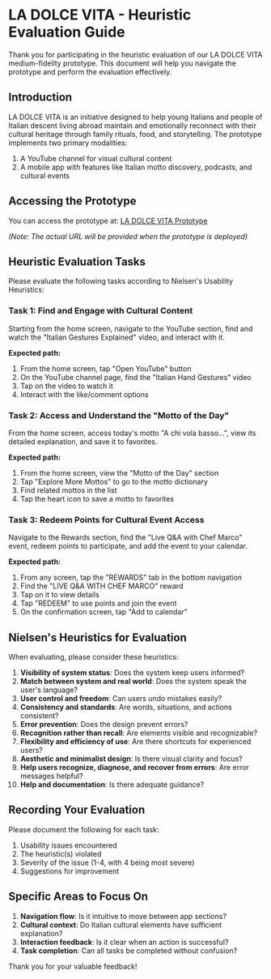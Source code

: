 # LA DOLCE VITA - Heuristic Evaluation Guide

Thank you for participating in the heuristic evaluation of our LA DOLCE VITA medium-fidelity prototype. This document will help you navigate the prototype and perform the evaluation effectively.

## Introduction

LA DOLCE VITA is an initiative designed to help young Italians and people of Italian descent living abroad maintain and emotionally reconnect with their cultural heritage through family rituals, food, and storytelling. The prototype implements two primary modalities:

1. A YouTube channel for visual cultural content
2. A mobile app with features like Italian motto discovery, podcasts, and cultural events

## Accessing the Prototype

You can access the prototype at: [LA DOLCE VITA Prototype](https://la-dolce-vita-prototype.netlify.app/)

*(Note: The actual URL will be provided when the prototype is deployed)*

## Heuristic Evaluation Tasks

Please evaluate the following tasks according to Nielsen's Usability Heuristics:

### Task 1: Find and Engage with Cultural Content
Starting from the home screen, navigate to the YouTube section, find and watch the "Italian Gestures Explained" video, and interact with it.

**Expected path:**
1. From the home screen, tap "Open YouTube" button
2. On the YouTube channel page, find the "Italian Hand Gestures" video
3. Tap on the video to watch it
4. Interact with the like/comment options

### Task 2: Access and Understand the "Motto of the Day"
From the home screen, access today's motto "A chi vola basso...", view its detailed explanation, and save it to favorites.

**Expected path:**
1. From the home screen, view the "Motto of the Day" section
2. Tap "Explore More Mottos" to go to the motto dictionary
3. Find related mottos in the list
4. Tap the heart icon to save a motto to favorites

### Task 3: Redeem Points for Cultural Event Access
Navigate to the Rewards section, find the "Live Q&A with Chef Marco" event, redeem points to participate, and add the event to your calendar.

**Expected path:**
1. From any screen, tap the "REWARDS" tab in the bottom navigation
2. Find the "LIVE Q&A WITH CHEF MARCO" reward
3. Tap on it to view details
4. Tap "REDEEM" to use points and join the event
5. On the confirmation screen, tap "Add to calendar"

## Nielsen's Heuristics for Evaluation

When evaluating, please consider these heuristics:

1. **Visibility of system status**: Does the system keep users informed?
2. **Match between system and real world**: Does the system speak the user's language?
3. **User control and freedom**: Can users undo mistakes easily?
4. **Consistency and standards**: Are words, situations, and actions consistent?
5. **Error prevention**: Does the design prevent errors?
6. **Recognition rather than recall**: Are elements visible and recognizable?
7. **Flexibility and efficiency of use**: Are there shortcuts for experienced users?
8. **Aesthetic and minimalist design**: Is there visual clarity and focus?
9. **Help users recognize, diagnose, and recover from errors**: Are error messages helpful?
10. **Help and documentation**: Is there adequate guidance?

## Recording Your Evaluation

Please document the following for each task:

1. Usability issues encountered
2. The heuristic(s) violated
3. Severity of the issue (1-4, with 4 being most severe)
4. Suggestions for improvement

## Specific Areas to Focus On

1. **Navigation flow**: Is it intuitive to move between app sections?
2. **Cultural context**: Do Italian cultural elements have sufficient explanation?
3. **Interaction feedback**: Is it clear when an action is successful?
4. **Task completion**: Can all tasks be completed without confusion?

Thank you for your valuable feedback! 